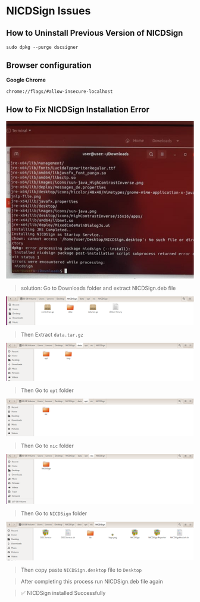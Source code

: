 # NICDSign Issues

## How to Uninstall Previous Version of NICDSign

```text
sudo dpkg --purge dscsigner
```

## Browser configuration

**Google Chrome**

```text
chrome://flags/#allow-insecure-localhost
```

## **How to Fix NICDSign Installation Error**

![](../.gitbook/assets/20210526_191254%20%281%29.jpg)

> solution: Go to Downloads folder and extract NICDSign.deb file

![](../.gitbook/assets/12.png)

> Then Extract `data.tar.gz`

![](../.gitbook/assets/21.png)

> Then Go to `opt` folder

![](../.gitbook/assets/31.png)

> Then Go to `nic` folder

![](../.gitbook/assets/41.png)

> Then Go to `NICDSign` folder

![](../.gitbook/assets/51.png)

> Then copy paste `NICDSign.desktop` file to `Desktop`

> After completing this process run NICDSign.deb file again

> ✅ NICDSign installed Successfully

